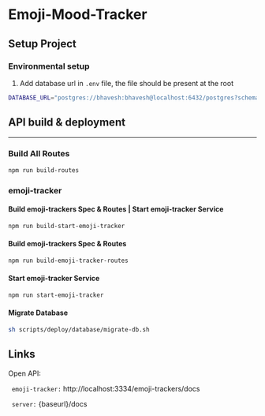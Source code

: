 # Emoji-Mood-Tracker

## Setup Project
### Environmental setup
1. Add database url in `.env` file, the file should be present at the root
```sh
DATABASE_URL="postgres://bhavesh:bhavesh@localhost:6432/postgres?schema=emoji_tracker_app"
```

## API build & deployment

---
### Build All Routes
```sh
npm run build-routes
```



### emoji-tracker
#### Build emoji-trackers Spec & Routes | Start emoji-tracker Service
```sh
npm run build-start-emoji-tracker
```

#### Build emoji-trackers Spec & Routes
```sh
npm run build-emoji-tracker-routes
```

#### Start emoji-tracker Service
```sh
npm run start-emoji-tracker
```

#### Migrate Database
```sh
sh scripts/deploy/database/migrate-db.sh
```

## Links
Open API: 

`
emoji-tracker:` http://localhost:3334/emoji-trackers/docs`
`

`
server:` {baseurl}/docs`
`

<br>